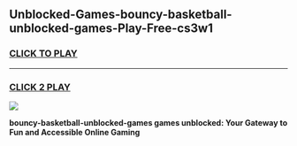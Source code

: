 
## Unblocked-Games-bouncy-basketball-unblocked-games-Play-Free-cs3w1
<h3>
<a href="https://premium76.site?title=bouncy-basketball-unblocked-games&ref=21A">CLICK TO PLAY</a></h3>
<hr>

<h3>
<a href="https://premium76.site?title=bouncy-basketball-unblocked-games&ref=21A">CLICK 2 PLAY</a>
  
</h3>

<a href="https://premium76.site?title=bouncy-basketball-unblocked-games&ref=21A"><img src="https://clearcache.store/games.png"></a>


**bouncy-basketball-unblocked-games games unblocked: Your Gateway to Fun and Accessible Online Gaming**
